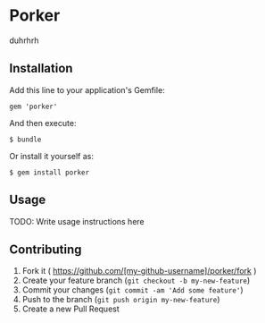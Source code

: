 # Porker

duhrhrh

## Installation

Add this line to your application's Gemfile:

    gem 'porker'

And then execute:

    $ bundle

Or install it yourself as:

    $ gem install porker

## Usage

TODO: Write usage instructions here

## Contributing

1. Fork it ( https://github.com/[my-github-username]/porker/fork )
2. Create your feature branch (`git checkout -b my-new-feature`)
3. Commit your changes (`git commit -am 'Add some feature'`)
4. Push to the branch (`git push origin my-new-feature`)
5. Create a new Pull Request
